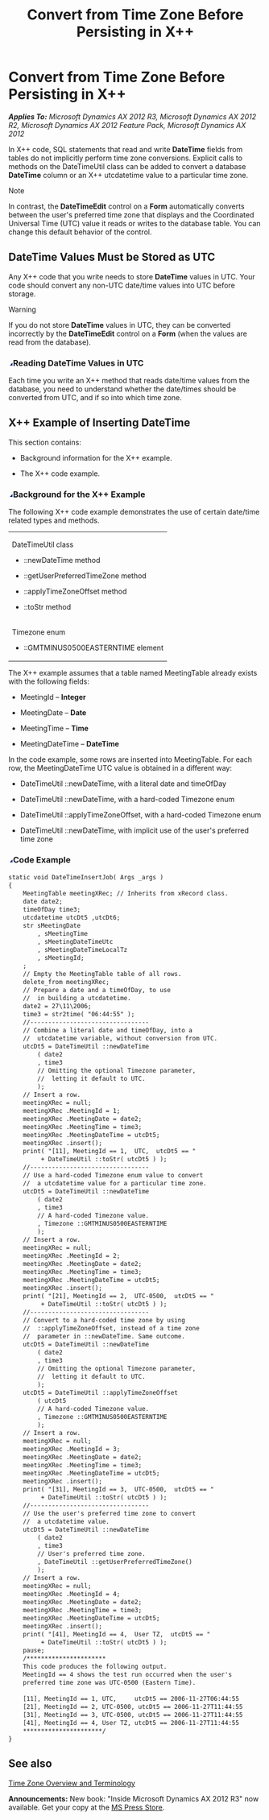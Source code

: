 ﻿---
title: Convert from Time Zone Before Persisting in X++
TOCTitle: Convert from Time Zone Before Persisting in X++
ms:assetid: 240cafff-3f24-4223-aa55-49a80747e741
ms:mtpsurl: https://msdn.microsoft.com/en-us/library/Cc584924(v=AX.60)
ms:contentKeyID: 35241614
ms.date: 05/18/2015
mtps_version: v=AX.60
---

# Convert from Time Zone Before Persisting in X++ 


_**Applies To:** Microsoft Dynamics AX 2012 R3, Microsoft Dynamics AX 2012 R2, Microsoft Dynamics AX 2012 Feature Pack, Microsoft Dynamics AX 2012_

In X++ code, SQL statements that read and write **DateTime** fields from tables do not implicitly perform time zone conversions. Explicit calls to methods on the DateTimeUtil class can be added to convert a database **DateTime** column or an X++ utcdatetime value to a particular time zone.


> [!NOTE]
> <P>In contrast, the <STRONG>DateTimeEdit</STRONG> control on a <STRONG>Form</STRONG> automatically converts between the user's preferred time zone that displays and the Coordinated Universal Time (UTC) value it reads or writes to the database table. You can change this default behavior of the control.</P>



## DateTime Values Must be Stored as UTC

Any X++ code that you write needs to store **DateTime** values in UTC. Your code should convert any non-UTC date/time values into UTC before storage.


> [!WARNING]
> <P>If you do not store <STRONG>DateTime</STRONG> values in UTC, they can be converted incorrectly by the <STRONG>DateTimeEdit</STRONG> control on a <STRONG>Form</STRONG> (when the values are read from the database).</P>



### ![Cc584924.collapse\_all(en-us,AX.60).gif](images/Gg863931.collapse_all(en-us,AX.60).gif "Cc584924.collapse_all(en-us,AX.60).gif")Reading DateTime Values in UTC

Each time you write an X++ method that reads date/time values from the database, you need to understand whether the date/times should be converted from UTC, and if so into which time zone.

## X++ Example of Inserting DateTime

This section contains:

  - Background information for the X++ example.

  - The X++ code example.

### ![Cc584924.collapse\_all(en-us,AX.60).gif](images/Gg863931.collapse_all(en-us,AX.60).gif "Cc584924.collapse_all(en-us,AX.60).gif")Background for the X++ Example

The following X++ code example demonstrates the use of certain date/time related types and methods.

<table>
<colgroup>
<col style="width: 100%" />
</colgroup>
<tbody>
<tr class="odd">
<td><p>DateTimeUtil class</p>
<ul>
<li><p>::newDateTime method</p></li>
<li><p>::getUserPreferredTimeZone method</p></li>
<li><p>::applyTimeZoneOffset method</p></li>
<li><p>::toStr method</p></li>
</ul></td>
</tr>
<tr class="even">
<td><p>Timezone enum</p>
<ul>
<li><p>::GMTMINUS0500EASTERNTIME element</p></li>
</ul></td>
</tr>
</tbody>
</table>


The X++ example assumes that a table named MeetingTable already exists with the following fields:

  - MeetingId – **Integer**

  - MeetingDate – **Date**

  - MeetingTime – **Time**

  - MeetingDateTime – **DateTime**

In the code example, some rows are inserted into MeetingTable. For each row, the MeetingDateTime UTC value is obtained in a different way:

  - DateTimeUtil ::newDateTime, with a literal date and timeOfDay

  - DateTimeUtil ::newDateTime, with a hard-coded Timezone enum

  - DateTimeUtil ::applyTimeZoneOffset, with a hard-coded Timezone enum

  - DateTimeUtil ::newDateTime, with implicit use of the user's preferred time zone

### ![Cc584924.collapse\_all(en-us,AX.60).gif](images/Gg863931.collapse_all(en-us,AX.60).gif "Cc584924.collapse_all(en-us,AX.60).gif")Code Example

    static void DateTimeInsertJob( Args _args )
    {
        MeetingTable meetingXRec; // Inherits from xRecord class.
        date date2;
        timeOfDay time3;
        utcdatetime utcDt5 ,utcDt6;
        str sMeetingDate
            , sMeetingTime
            , sMeetingDateTimeUtc
            , sMeetingDateTimeLocalTz
            , sMeetingId;
        ;
        // Empty the MeetingTable table of all rows.
        delete_from meetingXRec;
        // Prepare a date and a timeOfDay, to use
        //  in building a utcdatetime.
        date2 = 27\11\2006;
        time3 = str2time( "06:44:55" );
        //---------------------------------
        // Combine a literal date and timeOfDay, into a
        //  utcdatetime variable, without conversion from UTC.
        utcDt5 = DateTimeUtil ::newDateTime
            ( date2
            , time3
            // Omitting the optional Timezone parameter,
            //  letting it default to UTC.
            );
        // Insert a row.
        meetingXRec = null;
        meetingXRec .MeetingId = 1;
        meetingXRec .MeetingDate = date2;
        meetingXRec .MeetingTime = time3;
        meetingXRec .MeetingDateTime = utcDt5;
        meetingXRec .insert();
        print( "[11], MeetingId == 1,  UTC,  utcDt5 == "
             + DateTimeUtil ::toStr( utcDt5 ) );
        //---------------------------------
        // Use a hard-coded Timezone enum value to convert
        //  a utcdatetime value for a particular time zone.
        utcDt5 = DateTimeUtil ::newDateTime
            ( date2
            , time3
            // A hard-coded Timezone value.
            , Timezone ::GMTMINUS0500EASTERNTIME
            );
        // Insert a row.
        meetingXRec = null;
        meetingXRec .MeetingId = 2;
        meetingXRec .MeetingDate = date2;
        meetingXRec .MeetingTime = time3;
        meetingXRec .MeetingDateTime = utcDt5;
        meetingXRec .insert();
        print( "[21], MeetingId == 2,  UTC-0500,  utcDt5 == "
             + DateTimeUtil ::toStr( utcDt5 ) );
        //---------------------------------
        // Convert to a hard-coded time zone by using
        //  ::applyTimeZoneOffset, instead of a time zone
        //  parameter in ::newDateTime. Same outcome.
        utcDt5 = DateTimeUtil ::newDateTime
            ( date2
            , time3
            // Omitting the optional Timezone parameter,
            //  letting it default to UTC.
            );
        utcDt5 = DateTimeUtil ::applyTimeZoneOffset
            ( utcDt5
            // A hard-coded Timezone value.
            , Timezone ::GMTMINUS0500EASTERNTIME
            );
        // Insert a row.
        meetingXRec = null;
        meetingXRec .MeetingId = 3;
        meetingXRec .MeetingDate = date2;
        meetingXRec .MeetingTime = time3;
        meetingXRec .MeetingDateTime = utcDt5;
        meetingXRec .insert();
        print( "[31], MeetingId == 3,  UTC-0500,  utcDt5 == "
             + DateTimeUtil ::toStr( utcDt5 ) );
        //---------------------------------
        // Use the user's preferred time zone to convert
        //  a utcdatetime value.
        utcDt5 = DateTimeUtil ::newDateTime
            ( date2
            , time3
            // User's preferred time zone.
            , DateTimeUtil ::getUserPreferredTimeZone()
            );
        // Insert a row.
        meetingXRec = null;
        meetingXRec .MeetingId = 4;
        meetingXRec .MeetingDate = date2;
        meetingXRec .MeetingTime = time3;
        meetingXRec .MeetingDateTime = utcDt5;
        meetingXRec .insert();
        print( "[41], MeetingId == 4,  User TZ,  utcDt5 == "
             + DateTimeUtil ::toStr( utcDt5 ) );
        pause;
        /**********************
        This code produces the following output.
        MeetingId == 4 shows the test run occurred when the user's
        preferred time zone was UTC-0500 (Eastern Time).
    
        [11], MeetingId == 1, UTC,     utcDt5 == 2006-11-27T06:44:55
        [21], MeetingId == 2, UTC-0500, utcDt5 == 2006-11-27T11:44:55
        [31], MeetingId == 3, UTC-0500, utcDt5 == 2006-11-27T11:44:55
        [41], MeetingId == 4, User TZ, utcDt5 == 2006-11-27T11:44:55
        **********************/
    }

## See also

[Time Zone Overview and Terminology](time-zone-overview-and-terminology.md)

  
**Announcements:** New book: "Inside Microsoft Dynamics AX 2012 R3" now available. Get your copy at the [MS Press Store](https://www.microsoftpressstore.com/store/inside-microsoft-dynamics-ax-2012-r3-9780735685109).

